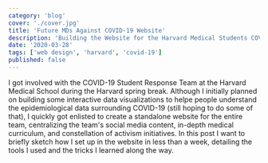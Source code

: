 ```yaml
---
category: 'blog'
cover: './cover.jpg'
title: 'Future MDs Against COVID-19 Website'
description: 'Building the Website for the Harvard Medical Students COVID-19 Response Team'
date: '2020-03-28'
tags: ['web design', 'harvard', 'covid-19']
published: false
---
```


I got involved with the COVID-19 Student Response Team at the Harvard Medical School during the Harvard spring break. Although I initially planned on building some interactive data visualizations to helpe people understand the epidemiological data surrounding COVID-19 (still hoping to do some of that), I quickly got enlisted to create a standalone website for the entire team, centralizing the team's social media content, in-depth medical curriculum, and constellation of activism initiatives. In this post I want to briefly sketch how I set up in the website in less than a week, detailing the tools I used and the tricks I learned along the way.